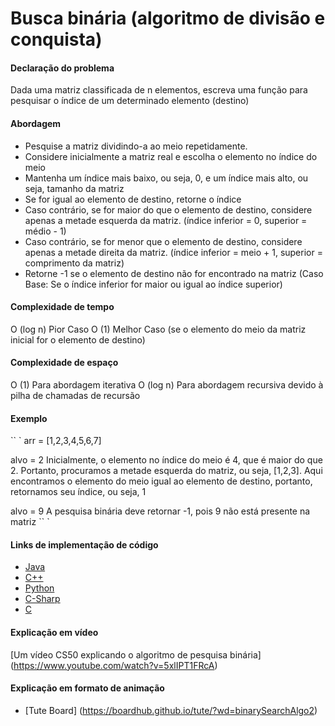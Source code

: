 # Busca binária (algoritmo de divisão e conquista)

#### Declaração do problema

Dada uma matriz classificada de n elementos, escreva uma função para pesquisar o índice de um determinado elemento (destino)

#### Abordagem

- Pesquise a matriz dividindo-a ao meio repetidamente.
- Considere inicialmente a matriz real e escolha o elemento no índice do meio
- Mantenha um índice mais baixo, ou seja, 0, e um índice mais alto, ou seja, tamanho da matriz
- Se for igual ao elemento de destino, retorne o índice
- Caso contrário, se for maior do que o elemento de destino, considere apenas a metade esquerda da matriz. (índice inferior = 0, superior = médio - 1)
- Caso contrário, se for menor que o elemento de destino, considere apenas a metade direita da matriz. (índice inferior = meio + 1, superior = comprimento da matriz)
- Retorne -1 se o elemento de destino não for encontrado na matriz (Caso Base: Se o índice inferior for maior ou igual ao índice superior)

#### Complexidade de tempo

O (log n) Pior Caso
O (1) Melhor Caso (se o elemento do meio da matriz inicial for o elemento de destino)

#### Complexidade de espaço

O (1) Para abordagem iterativa
O (log n) Para abordagem recursiva devido à pilha de chamadas de recursão

#### Exemplo

`` `
arr = [1,2,3,4,5,6,7]

alvo = 2
Inicialmente, o elemento no índice do meio é 4, que é maior do que 2. Portanto, procuramos a metade esquerda do
matriz, ou seja, [1,2,3].
Aqui encontramos o elemento do meio igual ao elemento de destino, portanto, retornamos seu índice, ou seja, 1

alvo = 9
A pesquisa binária deve retornar -1, pois 9 não está presente na matriz
 `` `

#### Links de implementação de código

- [Java](https://github.com/TheAlgorithms/Java/blob/master/Searches/BinarySearch.java)
- [C++](https://github.com/TheAlgorithms/C-Plus-Plus/blob/master/Search/Binary%20Search.cpp)
- [Python](https://github.com/TheAlgorithms/Python/blob/master/searches/binary_search.py)
- [C-Sharp](https://github.com/TheAlgorithms/C-Sharp/blob/master/searches/binary_search.cs)
- [C](https://github.com/TheAlgorithms/C/blob/master/searching/Binary_Search.c)

#### Explicação em vídeo

[Um vídeo CS50 explicando o algoritmo de pesquisa binária] (https://www.youtube.com/watch?v=5xlIPT1FRcA)

#### Explicação em formato de animação

- [Tute Board] (https://boardhub.github.io/tute/?wd=binarySearchAlgo2)
